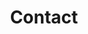 ---
title: Contact
description: Get in touch
email: fur@example.com
hero: Get in touch
type: contact

map:
  latitude: -45.873511
  longitude: 170.503704
  address: 'Dunedin, New Zealand'
  zoom: 13

menu:
  main:
    weight: 112
---